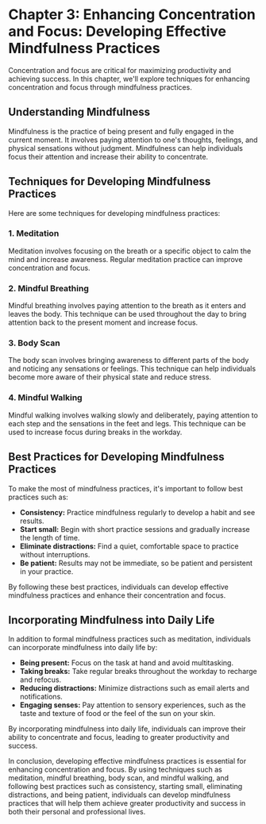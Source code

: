 Chapter 3: Enhancing Concentration and Focus: Developing Effective Mindfulness Practices
========================================================================================

Concentration and focus are critical for maximizing productivity and achieving success. In this chapter, we'll explore techniques for enhancing concentration and focus through mindfulness practices.

Understanding Mindfulness
-------------------------

Mindfulness is the practice of being present and fully engaged in the current moment. It involves paying attention to one's thoughts, feelings, and physical sensations without judgment. Mindfulness can help individuals focus their attention and increase their ability to concentrate.

Techniques for Developing Mindfulness Practices
-----------------------------------------------

Here are some techniques for developing mindfulness practices:

### 1. Meditation

Meditation involves focusing on the breath or a specific object to calm the mind and increase awareness. Regular meditation practice can improve concentration and focus.

### 2. Mindful Breathing

Mindful breathing involves paying attention to the breath as it enters and leaves the body. This technique can be used throughout the day to bring attention back to the present moment and increase focus.

### 3. Body Scan

The body scan involves bringing awareness to different parts of the body and noticing any sensations or feelings. This technique can help individuals become more aware of their physical state and reduce stress.

### 4. Mindful Walking

Mindful walking involves walking slowly and deliberately, paying attention to each step and the sensations in the feet and legs. This technique can be used to increase focus during breaks in the workday.

Best Practices for Developing Mindfulness Practices
---------------------------------------------------

To make the most of mindfulness practices, it's important to follow best practices such as:

* **Consistency:** Practice mindfulness regularly to develop a habit and see results.
* **Start small:** Begin with short practice sessions and gradually increase the length of time.
* **Eliminate distractions:** Find a quiet, comfortable space to practice without interruptions.
* **Be patient:** Results may not be immediate, so be patient and persistent in your practice.

By following these best practices, individuals can develop effective mindfulness practices and enhance their concentration and focus.

Incorporating Mindfulness into Daily Life
-----------------------------------------

In addition to formal mindfulness practices such as meditation, individuals can incorporate mindfulness into daily life by:

* **Being present:** Focus on the task at hand and avoid multitasking.
* **Taking breaks:** Take regular breaks throughout the workday to recharge and refocus.
* **Reducing distractions:** Minimize distractions such as email alerts and notifications.
* **Engaging senses:** Pay attention to sensory experiences, such as the taste and texture of food or the feel of the sun on your skin.

By incorporating mindfulness into daily life, individuals can improve their ability to concentrate and focus, leading to greater productivity and success.

In conclusion, developing effective mindfulness practices is essential for enhancing concentration and focus. By using techniques such as meditation, mindful breathing, body scan, and mindful walking, and following best practices such as consistency, starting small, eliminating distractions, and being patient, individuals can develop mindfulness practices that will help them achieve greater productivity and success in both their personal and professional lives.
